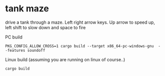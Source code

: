 # tank maze

drive a tank through a maze. Left right arrow keys. Up arrow to speed up, left shift to slow down
and space to fire

PC build
```
PKG_CONFIG_ALLOW_CROSS=1 cargo build --target x86_64-pc-windows-gnu  --features soundoff
```

Linux build (assuming you are running on linux of course..)
```
cargo build
```
